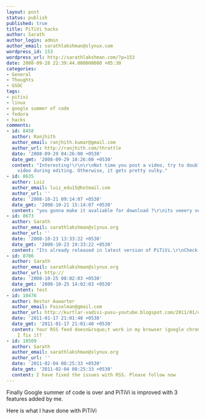 ```yaml
---
layout: post
status: publish
published: true
title: PiTiVi hacks
author: Sarath
author_login: admin
author_email: sarathlakshman@slynux.com
wordpress_id: 153
wordpress_url: http://sarathlakshman.com/?p=153
date: 2008-09-28 22:39:44.000000000 +05:30
categories:
- General
- Thoughts
- GSOC
tags:
- pitivi
- linux
- google summer of code
- fedora
- hacks
comments:
- id: 8458
  author: Ranjhith
  author_email: ranjhith.kumar@gmail.com
  author_url: http://ranjhith.com/thrattle
  date: '2008-09-29 04:26:00 +0530'
  date_gmt: '2008-09-29 10:26:00 +0530'
  content: "Interesting!\r\n\r\nNxt time you post a video, try to double-speed the
    video during editing. Otherwise, it gets pretty sulky."
- id: 8635
  author: Luiz
  author_email: luiz_edu15@hotmail.com
  author_url: ''
  date: '2008-10-21 09:14:07 +0530'
  date_gmt: '2008-10-21 15:14:07 +0530'
  content: "you gonna make it avaliable for download ?\r\nits veeery very cool !"
- id: 8673
  author: Sarath
  author_email: sarathlakshman@slynux.org
  author_url: ''
  date: '2008-10-23 13:33:22 +0530'
  date_gmt: '2008-10-23 19:33:22 +0530'
  content: "Its already released in latest version of PiTiVi.\r\nCheck out http://pitivi.org"
- id: 8706
  author: Sarath
  author_email: sarathlakshman@slynux.org
  author_url: http://
  date: '2008-10-25 08:02:03 +0530'
  date_gmt: '2008-10-25 14:02:03 +0530'
  content: test
- id: 10476
  author: Nestor Auwarter
  author_email: Fosselman@gmail.com
  author_url: http://kurtlar-vadisi-pusu-youtube.blogspot.com/2011/01/development-of-line-business.html
  date: '2011-01-17 21:01:40 +0530'
  date_gmt: '2011-01-17 21:01:40 +0530'
  content: Your RSS feed doesn&rsquo;t work in my browser (google chrome) how can
    I fix it?
- id: 10509
  author: Sarath
  author_email: sarathlakshman@slynux.org
  author_url: ''
  date: '2011-02-04 08:25:33 +0530'
  date_gmt: '2011-02-04 08:25:33 +0530'
  content: I have fixed the issues with RSS. Please follow now
---
```

Finally Google summer of code is over and PiTiVi is improved with 3 features added by me.

Here is what I have done with PiTiVi

<object width="425" height="344"><param name="movie" value="http://www.youtube.com/v/3SnAyfwuJbg&hl=en&fs=1"></param><param name="allowFullScreen" value="true"></param><embed src="http://www.youtube.com/v/3SnAyfwuJbg&hl=en&fs=1" type="application/x-shockwave-flash" allowfullscreen="true" width="425" height="344"></embed></object>
